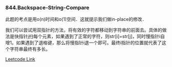 ### 844.Backspace-String-Compare

此题的考点是用o(n)时间和o(1)空间．这就提示我们做in-place的修改．

我们可以尝试用双指针的方法，将有效的字符都移动到字符串的前面去。具体的做法是快指针j扫每个元素，如果遇到了正常的字符，则str[i]=str[j]，同时慢指针i自增1。如果遇到了退格键，那么将慢指针i退一个即可。最终i指针的位置就代表了这个字符串最终有多长。


[Leetcode Link](https://leetcode.com/problems/backspace-string-compare)
